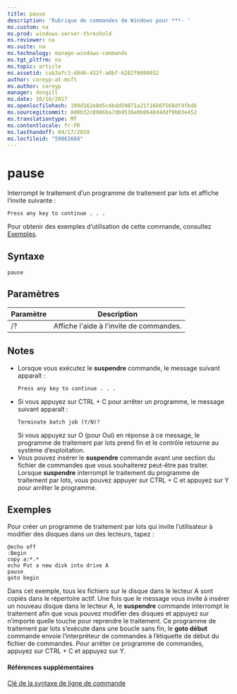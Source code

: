 ```yaml
---
title: pause
description: 'Rubrique de commandes de Windows pour ***- '
ms.custom: na
ms.prod: windows-server-threshold
ms.reviewer: na
ms.suite: na
ms.technology: manage-windows-commands
ms.tgt_pltfrm: na
ms.topic: article
ms.assetid: cab3afc3-d046-432f-a0bf-6282f0099032
author: coreyp-at-msft
ms.author: coreyp
manager: dongill
ms.date: 10/16/2017
ms.openlocfilehash: 109d162e8d5c4bdd59871a21f16b6f568df4fbd6
ms.sourcegitcommit: 0d0b32c8986ba7db9536e0b8648d4ddf9b03e452
ms.translationtype: MT
ms.contentlocale: fr-FR
ms.lasthandoff: 04/17/2019
ms.locfileid: "59861660"
---
```

# <a name="pause"></a>pause



Interrompt le traitement d’un programme de traitement par lots et affiche l’invite suivante :
```
Press any key to continue . . .
```
Pour obtenir des exemples d’utilisation de cette commande, consultez [Exemples](#BKMK_examples).

## <a name="syntax"></a>Syntaxe

```
pause
```

## <a name="parameters"></a>Paramètres

|Paramètre|Description|
|---------|-----------|
|/?|Affiche l'aide à l'invite de commandes.|

## <a name="remarks"></a>Notes

-   Lorsque vous exécutez le **suspendre** commande, le message suivant apparaît :  
    ```
    Press any key to continue . . .
    ```  
-   Si vous appuyez sur CTRL + C pour arrêter un programme, le message suivant apparaît :  
    ```
    Terminate batch job (Y/N)?
    ```  
    Si vous appuyez sur O (pour Oui) en réponse à ce message, le programme de traitement par lots prend fin et le contrôle retourne au système d’exploitation.
-   Vous pouvez insérer le **suspendre** commande avant une section du fichier de commandes que vous souhaiterez peut-être pas traiter. Lorsque **suspendre** interrompt le traitement du programme de traitement par lots, vous pouvez appuyer sur CTRL + C et appuyez sur Y pour arrêter le programme.

## <a name="BKMK_examples"></a>Exemples

Pour créer un programme de traitement par lots qui invite l’utilisateur à modifier des disques dans un des lecteurs, tapez :
```
@echo off 
:Begin 
copy a:*.* 
echo Put a new disk into drive A 
pause 
goto begin
```
Dans cet exemple, tous les fichiers sur le disque dans le lecteur A sont copiés dans le répertoire actif. Une fois que le message vous invite à insérer un nouveau disque dans le lecteur A, le **suspendre** commande interrompt le traitement afin que vous pouvez modifier des disques et appuyez sur n’importe quelle touche pour reprendre le traitement. Ce programme de traitement par lots s’exécute dans une boucle sans fin, le **goto début** commande envoie l’interpréteur de commandes à l’étiquette de début du fichier de commandes. Pour arrêter ce programme de commandes, appuyez sur CTRL + C et appuyez sur Y.

#### <a name="additional-references"></a>Références supplémentaires

[Clé de la syntaxe de ligne de commande](command-line-syntax-key.md)